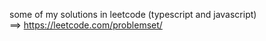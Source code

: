 some of my solutions in leetcode (typescript and javascript)  
==> https://leetcode.com/problemset/

